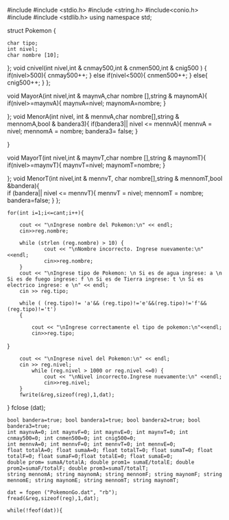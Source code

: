 #include <iostream>
#include <stdio.h>
#include <string.h>
#include<conio.h>
#include<string>
#include <stdlib.h>
using namespace std;

struct Pokemon {

	char tipo;
	int nivel;
	char nombre [10];

};
void cnivel(int nivel,int & cnmay500,int & cnmen500,int & cnig500 ) {
 if(nivel>500){
    cnmay500++;
 }
    else if(nivel<500){
        cnmen500++;
    }
    else{
        cnig500++;
    }
 };

void MayorA(int nivel,int & maynvA,char nombre [],string & maynomA){
  if(nivel>=maynvA){
    maynvA=nivel;
    maynomA=nombre;
  }

};
void MenorA(int nivel, int & mennvA,char nombre[],string & mennomA,bool & bandera3){
if(bandera3|| nivel <= mennvA){
 	mennvA = nivel;
 	mennomA = nombre;
 	bandera3= false;
 }

}

void MayorT(int nivel,int & maynvT,char nombre [],string & maynomT){
  if(nivel>=maynvT){
    maynvT=nivel;
    maynomT=nombre;
  }

};
void MenorT(int nivel,int & mennvT, char nombre[],string & mennomT,bool &bandera){  
  if (bandera|| nivel <= mennvT){
 	mennvT = nivel;
 	mennomT = nombre;
 	bandera=false;
 }
};



























































	for(int i=1;i<=cant;i++){

		cout << "\nIngrese nombre del Pokemon:\n" << endl;
		cin>>reg.nombre;

		while (strlen (reg.nombre) > 10) {
				cout << "\nNombre incorrecto. Ingrese nuevamente:\n" <<endl;
				cin>>reg.nombre;
		}
		cout << "\nIngrese tipo de Pokemon: \n Si es de agua ingrese: a \n Si es de fuego ingrese: f \n Si es de Tierra ingrese: t \n Si es electrico ingrese: e \n" << endl;
		cin >> reg.tipo;

		while ( (reg.tipo)!= 'a'&& (reg.tipo)!='e'&&(reg.tipo)!='f'&& (reg.tipo)!='t')
		{

			cout << "\nIngrese correctamente el tipo de pokemon:\n"<<endl;
			cin>>reg.tipo;
}


		cout << "\nIngrese nivel del Pokemon:\n" << endl;
		cin >> reg.nivel;
			while (reg.nivel > 1000 or reg.nivel <=0) {
				cout << "\nNivel incorrecto.Ingrese nuevamente:\n" <<endl;
				cin>>reg.nivel;
		}
		fwrite(&reg,sizeof(reg),1,dat);

}
fclose (dat);

    bool bandera=true; bool bandera1=true; bool bandera2=true; bool bandera3=true;
    int maynvA=0; int maynvF=0; int maynvE=0; int maynvT=0; int cnmay500=0; int cnmen500=0; int cnig500=0;
	int mennvA=0; int mennvF=0; int mennvT=0; int mennvE=0;
    float totalA=0; float sumaA=0; float totalT=0; float sumaT=0; float totalF=0; float sumaF=0;float totalE=0; float sumaE=0;
    double prom= sumaA/totalA; double prom1= sumaE/totalE; double prom2=sumaF/totalF; double prom3=sumaT/totalT;
    string mennomA; string maynomA; string mennomF; string maynomF; string mennomE; string maynomE; string mennomT; string maynomT;

	dat = fopen ("PokemonGo.dat", "rb");
	fread(&reg,sizeof(reg),1,dat);

	while(!feof(dat)){























